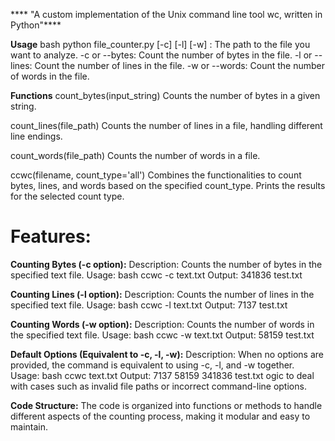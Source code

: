 **** "A custom implementation of the Unix command line tool wc, written in Python"****

**Usage**
bash
python file_counter.py <filename> [-c] [-l] [-w]
<filename>: The path to the file you want to analyze.
-c or --bytes: Count the number of bytes in the file.
-l or --lines: Count the number of lines in the file.
-w or --words: Count the number of words in the file.

**Functions**
count_bytes(input_string)
Counts the number of bytes in a given string.

count_lines(file_path)
Counts the number of lines in a file, handling different line endings.

count_words(file_path)
Counts the number of words in a file.

ccwc(filename, count_type='all')
Combines the functionalities to count bytes, lines, and words based on the specified count_type.
Prints the results for the selected count type.

# Features:
**Counting Bytes (-c option):**
Description: Counts the number of bytes in the specified text file.
Usage:
bash
ccwc -c text.txt
Output:  341836 test.txt

**Counting Lines (-l option):**
Description: Counts the number of lines in the specified text file.
Usage:
bash
ccwc -l text.txt
Output:  7137 test.txt

**Counting Words (-w option):**
Description: Counts the number of words in the specified text file.
Usage:
bash
ccwc -w text.txt
Output:  58159 test.txt

**Default Options (Equivalent to -c, -l, -w):**
Description: When no options are provided, the command is equivalent to using -c, -l, and -w together.
Usage:
bash
ccwc text.txt
Output:  7137   58159  341836 test.txt
ogic to deal with cases such as invalid file paths or incorrect command-line options.



**Code Structure:**
The code is organized into functions or methods to handle different aspects of the counting process, making it modular and easy to maintain.
